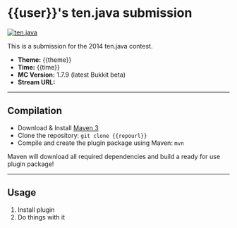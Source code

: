 {{user}}'s ten.java submission
==============================

[![ten.java](http://i.imgur.com/c2y4evp.png)](http://tenjava.com/)

This is a submission for the 2014 ten.java contest.

- __Theme:__ {{theme}}
- __Time:__ {{time}}
- __MC Version:__ 1.7.9 (latest Bukkit beta)
- __Stream URL:__ 

<!-- put stream URL above -->

---------------------------------------

Compilation
-----------

- Download & Install [Maven 3](http://maven.apache.org/download.html)
- Clone the repository: `git clone {{repourl}}`
- Compile and create the plugin package using Maven: `mvn`

Maven will download all required dependencies and build a ready for use plugin package!

---------------------------------------

Usage
-----

1. Install plugin
2. Do things with it

<!-- Hi {{user}}! This is the default README for every ten.java submission. -->
<!-- We encourage you to edit this README with some information about your submission - keep in mind you'll be scored on documentation! -->
